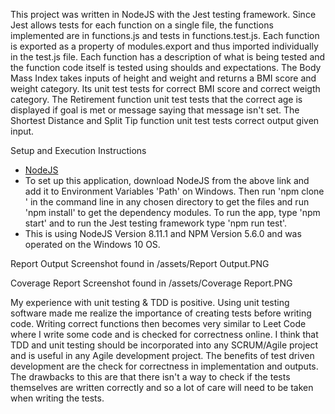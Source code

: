 This project was written in NodeJS with the Jest testing framework. Since Jest allows tests for each function on a single file, the functions implemented are in functions.js and tests in functions.test.js. Each function is exported as a property of modules.export and thus imported individually in the test.js file. Each function has a description of what is being tested and the function code itself is tested using shoulds and expectations. The Body Mass Index takes inputs of height and weight and returns a BMI score and weight category. Its unit test tests for correct BMI score and correct weigth category. The Retirement function unit test tests that the correct age is displayed if goal is met or message saying that message isn't set. The Shortest Distance and Split Tip function unit test tests correct output given input.

Setup and Execution Instructions
- [NodeJS](https://nodejs.org/en/)
- To set up this application, download NodeJS from the above link and add it to Environment Variables 'Path' on Windows. Then run 'npm clone <github repository link>' in the command line in any chosen directory to get the files and run 'npm install' to get the dependency modules. To run the app, type 'npm start' and to run the Jest testing framework type 'npm run test'. 
- This is using NodeJS Version 8.11.1 and NPM Version 5.6.0 and was operated on the Windows 10 OS.

Report Output
Screenshot found in /assets/Report Output.PNG

Coverage Report
Screenshot found in /assets/Coverage Report.PNG

My experience with unit testing & TDD is positive. Using unit testing software made me realize the importance of creating tests before writing code. Writing correct functions then becomes very similar to Leet Code where I write some code and is checked for correctness online. I think that TDD and unit testing should be incorporated into any SCRUM/Agile project and is useful in any Agile development project. The benefits of test driven development are the check for correctness in implementation and outputs. The drawbacks to this are that there isn't a way to check if the tests themselves are written correctly and so a lot of care will need to be taken when writing the tests.